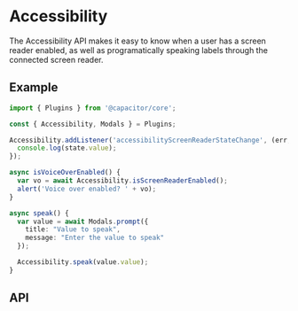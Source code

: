 # Accessibility

The Accessibility API makes it easy to know when a user has a screen reader enabled, as well as programatically speaking
labels through the connected screen reader.

<plugin-api index="true" name="accessibility"></plugin-api>

## Example

```typescript
import { Plugins } from '@capacitor/core';

const { Accessibility, Modals } = Plugins;

Accessibility.addListener('accessibilityScreenReaderStateChange', (err, state) => {
  console.log(state.value);
});

async isVoiceOverEnabled() {
  var vo = await Accessibility.isScreenReaderEnabled();
  alert('Voice over enabled? ' + vo);
}

async speak() {
  var value = await Modals.prompt({
    title: "Value to speak",
    message: "Enter the value to speak"
  });

  Accessibility.speak(value.value);
}
```

## API

<plugin-api name="accessibility"></plugin-api>